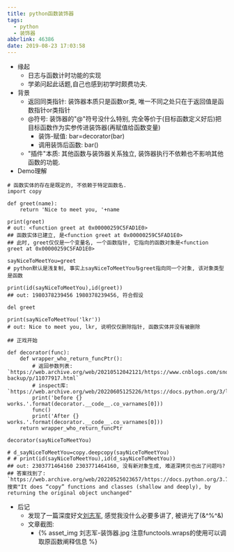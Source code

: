 ```yaml
---
title: python函数装饰器
tags:
  - python
  - 装饰器
abbrlink: 46386
date: 2019-08-23 17:03:58
---
```

- 缘起
    - 日志与函数计时功能的实现
    - 学弟问起此话题,自己也感到初学时颇费功夫.
- 背景
    - 返回同类指针: 装饰器本质只是函数or类, 唯一不同之处只在于返回值是函数指针or类指针
    - @符号: 装饰器的"@"符号没什么特别, 完全等价于(目标函数定义好后)把目标函数作为实参传进装饰器(再赋值给函数变量)
        - 装饰-赋值: bar=decorator(bar)
        - 调用装饰后函数: bar()
    - "插件"本质: 其他函数与装饰器关系独立, 装饰器执行不依赖也不影响其他函数的功能.
- Demo理解

```python3
# 函数实体的存在是既定的, 不依赖于特定函数名.
import copy

def greet(name):
    return 'Nice to meet you, '+name

print(greet)
# out: <function greet at 0x00000259C5FAD1E0>
## 函数实体已建立, 是<function greet at 0x00000259C5FAD1E0>
## 此时, greet仅仅是一个变量名, 一个函数指针, 它指向的函数对象是<function greet at 0x00000259C5FAD1E0>

sayNiceToMeetYou=greet
# python默认是浅复制, 事实上sayNiceToMeetYou与greet指向同一个对象, 该对象类型是函数

print(id(sayNiceToMeetYou),id(greet))
## out: 1980378239456 1980378239456, 符合假设

del greet

print(sayNiceToMeetYou('lkr')) 
# out: Nice to meet you, lkr, 说明仅仅删除指针, 函数实体并没有被删除

## 正戏开始

def decorator(func):
    def wrapper_who_return_funcPtr():
        # 返回参数列表: `https://web.archive.org/web/20210512042121/https://www.cnblogs.com/snow-backup/p/11077917.html`
        # inspect库: `https://web.archive.org/web/20220605125226/https://docs.python.org/3/library/inspect.html`
        print('before {} works.'.format(decorator.__code__.co_varnames[0]))
        func()
        print('After {} works.'.format(decorator.__code__.co_varnames[0]))
    return wrapper_who_return_funcPtr

decorator(sayNiceToMeetYou)

# d_sayNiceToMeetYou=copy.deepcopy(sayNiceToMeetYou)
# # print(id(sayNiceToMeetYou),id(d_sayNiceToMeetYou))
## out: 2303771464160 2303771464160, 没有新对象生成, 难道深拷贝也出了问题吗?
## 答案找到了: `https://web.archive.org/web/20220525023657/https://docs.python.org/3.7/library/copy.html` 搜索"It does “copy” functions and classes (shallow and deeply), by returning the original object unchanged"

```
- 后记
    - 发现了一篇深度好文[刘志军](`https://web.archive.org/web/20220605125445/https://www.zhihu.com/question/26930016/answer/99243411`), 感觉我没什么必要多讲了, 被讲光了(&^%^&)
    - 文章截图:
        - {% asset_img 刘志军-装饰器.jpg 注意functools.wraps的使用可以调取原函数阐释信息 %}




